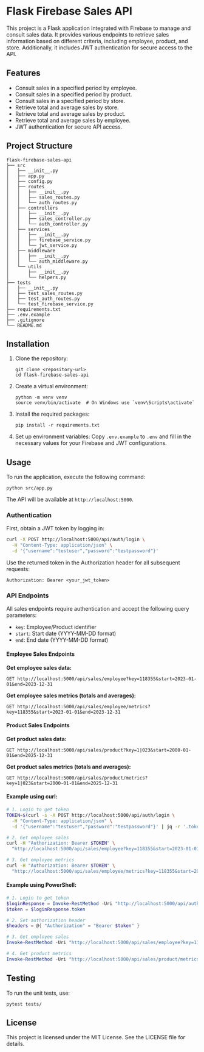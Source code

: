 # Flask Firebase Sales API

This project is a Flask application integrated with Firebase to manage and consult sales data. It provides various endpoints to retrieve sales information based on different criteria, including employee, product, and store. Additionally, it includes JWT authentication for secure access to the API.

## Features

- Consult sales in a specified period by employee.
- Consult sales in a specified period by product.
- Consult sales in a specified period by store.
- Retrieve total and average sales by store.
- Retrieve total and average sales by product.
- Retrieve total and average sales by employee.
- JWT authentication for secure API access.

## Project Structure

```
flask-firebase-sales-api
├── src
│   ├── __init__.py
│   ├── app.py
│   ├── config.py
│   ├── routes
│   │   ├── __init__.py
│   │   ├── sales_routes.py
│   │   └── auth_routes.py
│   ├── controllers
│   │   ├── __init__.py
│   │   ├── sales_controller.py
│   │   └── auth_controller.py
│   ├── services
│   │   ├── __init__.py
│   │   ├── firebase_service.py
│   │   └── jwt_service.py
│   ├── middleware
│   │   ├── __init__.py
│   │   └── auth_middleware.py
│   └── utils
│       ├── __init__.py
│       └── helpers.py
├── tests
│   ├── __init__.py
│   ├── test_sales_routes.py
│   ├── test_auth_routes.py
│   └── test_firebase_service.py
├── requirements.txt
├── .env.example
├── .gitignore
└── README.md
```

## Installation

1. Clone the repository:
   ```
   git clone <repository-url>
   cd flask-firebase-sales-api
   ```

2. Create a virtual environment:
   ```
   python -m venv venv
   source venv/bin/activate  # On Windows use `venv\Scripts\activate`
   ```

3. Install the required packages:
   ```
   pip install -r requirements.txt
   ```

4. Set up environment variables:
   Copy `.env.example` to `.env` and fill in the necessary values for your Firebase and JWT configurations.

## Usage

To run the application, execute the following command:
```
python src/app.py
```

The API will be available at `http://localhost:5000`.

### Authentication

First, obtain a JWT token by logging in:

```bash
curl -X POST http://localhost:5000/api/auth/login \
  -H "Content-Type: application/json" \
  -d '{"username":"testuser","password":"testpassword"}'
```

Use the returned token in the Authorization header for all subsequent requests:
```
Authorization: Bearer <your_jwt_token>
```

### API Endpoints

All sales endpoints require authentication and accept the following query parameters:
- `key`: Employee/Product identifier
- `start`: Start date (YYYY-MM-DD format)
- `end`: End date (YYYY-MM-DD format)

#### Employee Sales Endpoints

**Get employee sales data:**
```
GET http://localhost:5000/api/sales/employee?key=118355&start=2023-01-01&end=2023-12-31
```

**Get employee sales metrics (totals and averages):**
```
GET http://localhost:5000/api/sales/employee/metrics?key=118355&start=2023-01-01&end=2023-12-31
```

#### Product Sales Endpoints

**Get product sales data:**
```
GET http://localhost:5000/api/sales/product?key=1|023&start=2000-01-01&end=2025-12-31
```

**Get product sales metrics (totals and averages):**
```
GET http://localhost:5000/api/sales/product/metrics?key=1|023&start=2000-01-01&end=2025-12-31
```

#### Example using curl:

```bash
# 1. Login to get token
TOKEN=$(curl -s -X POST http://localhost:5000/api/auth/login \
  -H "Content-Type: application/json" \
  -d '{"username":"testuser","password":"testpassword"}' | jq -r '.token')

# 2. Get employee sales
curl -H "Authorization: Bearer $TOKEN" \
  "http://localhost:5000/api/sales/employee?key=118355&start=2023-01-01&end=2023-12-31"

# 3. Get employee metrics
curl -H "Authorization: Bearer $TOKEN" \
  "http://localhost:5000/api/sales/employee/metrics?key=118355&start=2023-01-01&end=2023-12-31"
```

#### Example using PowerShell:

```powershell
# 1. Login to get token
$loginResponse = Invoke-RestMethod -Uri "http://localhost:5000/api/auth/login" -Method POST -ContentType "application/json" -Body '{"username":"testuser","password":"testpassword"}'
$token = $loginResponse.token

# 2. Set authorization header
$headers = @{ "Authorization" = "Bearer $token" }

# 3. Get employee sales
Invoke-RestMethod -Uri "http://localhost:5000/api/sales/employee?key=118355&start=2023-01-01&end=2023-12-31" -Headers $headers

# 4. Get product metrics
Invoke-RestMethod -Uri "http://localhost:5000/api/sales/product/metrics?key=1|023&start=2000-01-01&end=2025-12-31" -Headers $headers
```

## Testing

To run the unit tests, use:
```
pytest tests/
```

## License

This project is licensed under the MIT License. See the LICENSE file for details.